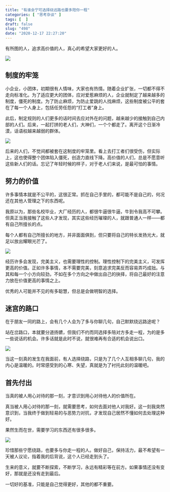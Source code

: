 ```yaml
---
title: "有谁会宁可选择绕远路也要多陪你一程"
categories: [ "思考杂谈" ]
tags: [  ]
draft: false
slug: "498"
date: "2020-12-17 22:27:20"
---
```


有所图的人，追求高价值的人，真心的希望大家更好的人。

![](https://imagehost-cdn.frytea.com/images/2020/12/17/20201217222355a291b547acbede9f.png)

## 制度的牢笼

小企业，小团体，初期很有人情味，大家也有热情。随着企业扩张，一切都不得不走向标准化。为了适应更大的团体，应对爱惹麻烦的人，企业就制定了越来越多的制度，僵死的制度。为了防止麻烦，为防止爱跳的人找麻烦，这些制度被公平的套在了每一个人身上，包括任劳任怨的“打工者”身上。

此后，制定规则的人们更多的话时间去应对外在的问题，越来越少的接触到自己内部的人们。后来，一起打拼的老人们，大神们，一个个都走了。离开这个日渐冷漠，话语权越来越弱的群体。

![](https://imagehost-cdn.frytea.com/images/2020/12/17/20201217222420715e76be9173148e.png)

后来的人们，不觉间都被套在这制度的牢笼里。看上去打工者们很受伤，但实际上，这也使得整个团体陷入僵死，创造力直线下降。高价值的人们，总是不愿意听这些新人们的话。忘记了年轻时候的样子，对于老人们来说，是最可怕的事情。

## 努力的价值

许多事情本就是不公平的，这很正常。抓在自己手里的，都可能不是自己的，何况还在其他人管理之下的东西呢。

我原以为，那些名校毕业，大厂经历的人，都很牛逼很牛逼，牛到令我高不可攀。但真正当我接触了这些人才发现，其实这些经历璀璨的人，就跟普通人一样——都有自己所擅长的点。

每个人都有自己所擅长的地方，并非面面俱到，但只要将自己的特长发扬光大，就足以放出耀眼光芒了。

![](https://imagehost-cdn.frytea.com/images/2020/12/17/20201217222440b31200523b93a67c.png)

经历许多会发现，完美主义，也需要理性的控制。理性控制下的完美主义，可发挥更高的价值。正如许多事情，本不需要完美，刻意追求完美反而容易弄巧成拙。与其和每一个小方向较劲，不如在多个方向之中做出自己的抉择，将自己最好的注意力放在价值更高的事情之上。

优秀的人可能并不见的有多聪慧，但总是会做明智的选择。

## 迷宫的路口

在于朋友一同的路上，会有几个人会为了多与你聊几句，自己默默绕远路途呢？

站在岔路口，本就要分道扬镳，但我们不约而同选择多陪对方多走一程，为的是多一些说话的机会。许多话就是此时不说，就很难再有合适的机会说出口。

![](https://imagehost-cdn.frytea.com/images/2020/12/17/20201217222510ac59f17c84948061.png)

当这一刻真的发生在我面前，有人选择绕路，只是为了几个人互相多聊几句，我的内心是温暖的。时常感受到的心寒、失望，真就是为了衬托此刻的温暖吧。

## 首先付出

当真的被人用心对待的那一刻，才意识到用心对待他人的价值所在。

真当被人用心对待的那一刻，就需要思考，如何去面对他人对我好。这一刻我突然意识到，当我终于做到轻易的与恶势力对抗，才发现自己居然不懂如何去处理这种好。

果然生而在世，需要学习的东西还有很多很多。

![](https://imagehost-cdn.frytea.com/images/2020/12/17/2020121722253988ba26b25ce6b554.png)

珍惜那些宁愿绕路，也要多与你走一程的人。做好自己，保持活力，最不希望有一天被人议论，指着我的后背说，这个人已经走到头了。

生来的意义，就要不断探索，不断学习，永远有精彩等在前方。如果事情还没有变好，那就是还没有走到最后。

一切好的基准，只能是自己觉得更好，其他的都不重要。